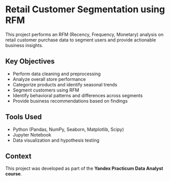 # Retail Customer Segmentation using RFM

This project performs an RFM (Recency, Frequency, Monetary) analysis on retail customer purchase data to segment users and provide actionable business insights.

## Key Objectives

- Perform data cleaning and preprocessing  
- Analyze overall store performance  
- Categorize products and identify seasonal trends  
- Segment customers using RFM  
- Identify behavioral patterns and differences across segments  
- Provide business recommendations based on findings

## Tools Used

- Python (Pandas, NumPy, Seaborn, Matplotlib, Scipy)
- Jupyter Notebook
- Data visualization and hypothesis testing

## Context

This project was developed as part of the **Yandex Practicum Data Analyst course**.